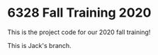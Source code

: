 # 6328 Fall Training 2020

This is the project code for our 2020 fall training!

This is Jack's branch.